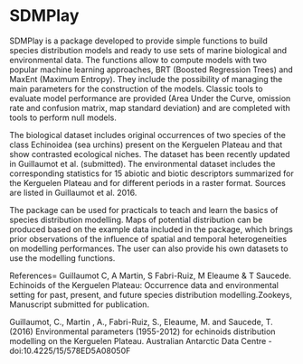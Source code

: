 # SDMPlay
SDMPlay is a package developed to provide simple functions to build species distribution models and ready to use sets of marine biological and environmental data. The functions allow to compute models with two popular machine learning approaches, BRT (Boosted Regression Trees) and MaxEnt (Maximum Entropy). They include the possibility of managing the main parameters for the construction of the models. 
Classic tools to evaluate model performance are provided (Area Under the Curve, omission rate and confusion matrix, map standard deviation) and are completed with tools to perform null models. 

The biological dataset includes original occurrences of two species of the class Echinoidea (sea urchins) present on the Kerguelen Plateau and that show contrasted ecological niches. The dataset has been recently updated in Guillaumot et al. (submitted). The environmental dataset includes the corresponding statistics for 15 abiotic and biotic descriptors summarized for the Kerguelen Plateau and for different periods in a raster format. Sources are listed in Guillaumot et al. 2016. 

The package can be used for practicals to teach and learn the basics of species distribution modelling. Maps of potential distribution can be produced based on the example data included in the package, which brings prior observations of the influence of spatial and temporal heterogeneities on modelling performances. The user can also provide his own datasets to use the modelling functions. 

References=
Guillaumot C, A Martin, S Fabri-Ruiz, M Eleaume & T Saucede. Echinoids of the Kerguelen Plateau: Occurrence data and environmental setting for past, present, and future species distribution modelling.Zookeys, Manuscript submitted for publication. 

Guillaumot, C., Martin , A., Fabri-Ruiz, S., Eleaume, M. and Saucede, T. (2016) Environmental parameters (1955-2012) for echinoids distribution modelling on the Kerguelen Plateau. Australian Antarctic Data Centre - doi:10.4225/15/578ED5A08050F

